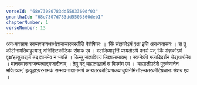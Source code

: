 ```yaml
---
verseId: "68e73080783dd5503360df03"
granthaId: "68e7307d783dd5503360deb1"
chapterNumber: 1
verseNumber: 13
---
```


अनध्यवसायः स्वप्नश्चायथार्थज्ञानान्तरमस्तीति वैशेषिकाः । ‘किं संज्ञकोऽयं वृक्ष’ इति अनध्यवासयः । स तु कोटीनामतिबाहुल्यात् अनिर्दिष्टकोटिकः संशयः एव । वटादिव्यावृत्तिं पश्यतोऽपि पनसे यत् ‘किं संज्ञकोऽयं वृक्ष’इत्युत्पद्यते तद् ज्ञानमेव न भवति । किन्तु संज्ञाविषयं जिज्ञासामात्रम् । स्वप्नेऽपि गजादिदर्शनं चेद्यथार्थमेव । मानसवासनाजन्यत्वाद्गजादीनाम् । तेषु यद् बाह्यत्वज्ञानं स विपर्यय एव । ‘बाह्यालीप्रदेशे  पुरुषेणानेन भवितव्यम्’ इत्यूहाऽपरनामकं सम्भावनाज्ञानमपि अन्यतरकोटिप्रापकप्राचुर्यनिमित्तोऽन्यतरकोटिप्रधानः संशय एव ।
